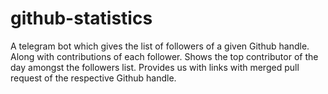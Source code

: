 # github-statistics
A telegram bot which gives the list of followers of a given Github handle. Along with contributions of each follower. Shows the top contributor of the day amongst the followers list. Provides us with links with merged pull request of the respective Github handle.
